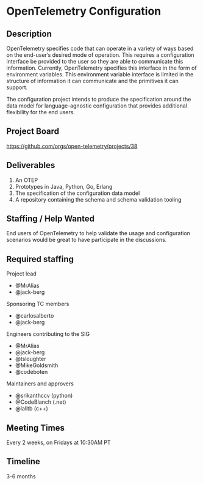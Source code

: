 # OpenTelemetry Configuration

## Description

OpenTelemetry specifies code that can operate in a variety of ways based on the end-user’s desired mode of operation. This requires a configuration interface be provided to the user so they are able to communicate this information. Currently, OpenTelemetry specifies this interface in the form of environment variables. This environment variable interface is limited in the structure of information it can communicate and the primitives it can support.

The configuration project intends to produce the specification around the data model for language-agnostic configuration that provides additional flexibility for the end users.

## Project Board

https://github.com/orgs/open-telemetry/projects/38

## Deliverables

1. An OTEP
2. Prototypes in Java, Python, Go, Erlang
3. The specification of the configuration data model
4. A repository containing the schema and schema validation tooling

## Staffing / Help Wanted

End users of OpenTelemetry to help validate the usage and configuration scenarios would be great to have participate in the discussions.

## Required staffing

Project lead

* @MrAlias
* @jack-berg

Sponsoring TC members

* @carlosalberto
* @jack-berg

Engineers contributing to the SIG

* @MrAlias
* @jack-berg
* @tsloughter
* @MikeGoldsmith
* @codeboten

Maintainers and approvers

* @srikanthccv (python)
* @CodeBlanch (.net)
* @lalitb (c++)

## Meeting Times

Every 2 weeks, on Fridays at 10:30AM PT

## Timeline

3-6 months